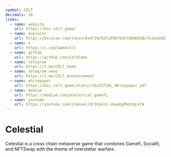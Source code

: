 ```yaml
---
symbol: CELT
decimals: 18
links:
  - name: website
    url: https://bsc.celt.game/
  - name: explorer
    url: https://bscscan.com/token/0x4f34292F109870d5fdDA602Bc7e3ae56D520D6e1
  - name: x
    url: https://x.com/GameCelt
  - name: github
    url: https://github.com/CeltGame
  - name: telegram
    url: https://t.me/CELT_Game
  - name: telegram_news
    url: https://t.me/CELT_Announcement
  - name: whitepaper
    url: https://bsc.celt.game/static/CELESTIAL_Whitepaper.pdf
  - name: medium
    url: https://medium.com/@celestial.gamefi
  - name: youtube
    url: https://youtube.com/channel/UC3L64zz-sbwaEgMVotqLkTA
---
```


# Celestial

Celestial is a cross chain metaverse game that combines Gamefi, Socialfi, and NFTSwap with the theme of interstellar warfare.
